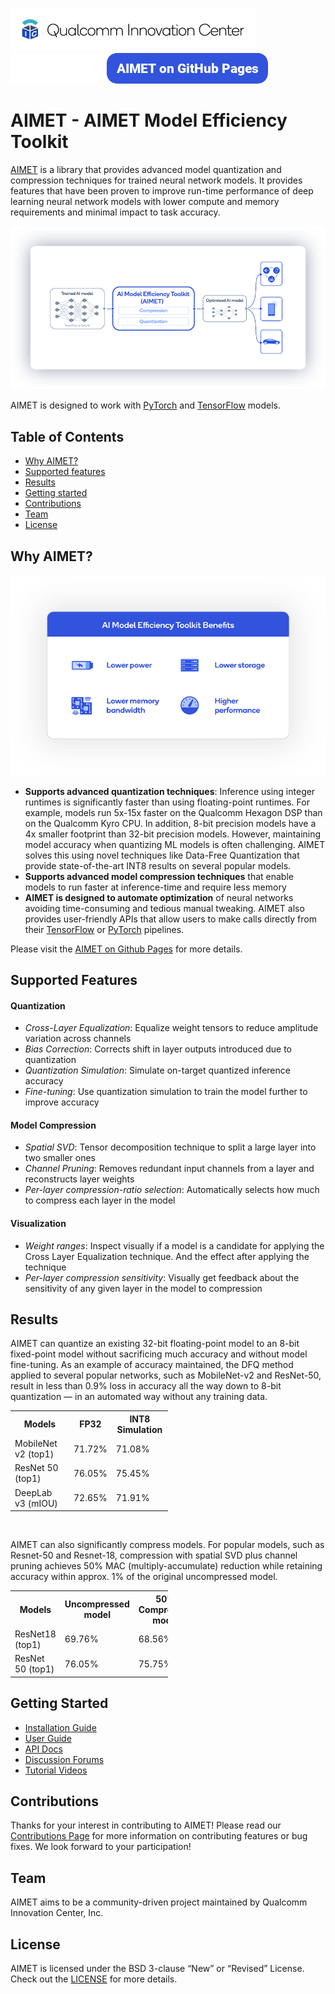
![Qualcomm Innovation Center, Inc.](Docs/images/logo-quic-on@h68.png)
![](Docs/images/white-space.png)
[![AIMET on GitHub Pages](Docs/images/button_aimet-on-github-pages.png)](https://quic.github.io/aimet-pages/index.html)



# AIMET - AIMET Model Efficiency Toolkit

<a href="https://quic.github.io/aimet-pages/index.html">AIMET</a> is a library that provides advanced model quantization 
and compression techniques for trained neural network models.
It provides features that have been proven to improve run-time performance of deep learning neural network models with 
lower compute and memory requirements and minimal impact to task accuracy.  


![How AIMET works](Docs/images/how-it-works.png)

AIMET is designed to work with [PyTorch](https://pytorch.org) and [TensorFlow](https://tensorflow.org) models.


## Table of Contents
- [Why AIMET?](#why-aimet)
- [Supported features](#supported-features)
- [Results](#results)
- [Getting started](#getting-started)
- [Contributions](#contributions)
- [Team](#team)
- [License](#license)

## Why AIMET?

![Benefits of AIMET](Docs/images/AImodelEfficency.png)

* **Supports advanced quantization techniques**: Inference using integer runtimes is significantly faster than using floating-point runtimes. For example, models run
5x-15x faster on the Qualcomm Hexagon DSP than on the Qualcomm Kyro CPU. In addition, 8-bit precision models have a 4x 
smaller footprint than 32-bit precision models. However, maintaining model accuracy when quantizing ML models is often 
challenging.  AIMET solves this using novel techniques like Data-Free Quantization that provide state-of-the-art INT8 results on 
several popular models. 
* **Supports advanced model compression techniques** that enable models to run faster at inference-time and require less memory
* **AIMET is designed to automate optimization** of neural networks avoiding time-consuming and tedious manual tweaking.
AIMET also provides user-friendly APIs that allow users to make calls directly from their [TensorFlow](https://tensorflow.org) 
or [PyTorch](https://pytorch.org) pipelines.

Please visit the [AIMET on Github Pages](https://quic.github.io/aimet-pages/index.html) for more details.

## Supported Features

#### Quantization

* *Cross-Layer Equalization*: Equalize weight tensors to reduce amplitude variation across channels
* *Bias Correction*: Corrects shift in layer outputs introduced due to quantization
* *Quantization Simulation*: Simulate on-target quantized inference accuracy
* *Fine-tuning*: Use quantization simulation to train the model further to improve accuracy

#### Model Compression

* *Spatial SVD*: Tensor decomposition technique to split a large layer into two smaller ones
* *Channel Pruning*: Removes redundant input channels from a layer and reconstructs layer weights
* *Per-layer compression-ratio selection*: Automatically selects how much to compress each layer in the model

#### Visualization

* *Weight ranges*: Inspect visually if a model is a candidate for applying the Cross Layer Equalization technique. And the
effect after applying the technique
* *Per-layer compression sensitivity*: Visually get feedback about the sensitivity of any given layer in the model to
compression

## Results

AIMET can quantize an existing 32-bit floating-point model to an 8-bit fixed-point model without sacrificing much accuracy 
and without model fine-tuning. As an example of accuracy maintained, the DFQ method applied to several popular networks, 
such as MobileNet-v2 and ResNet-50, result in less than 0.9% loss in accuracy all the way down to 8-bit quantization — 
in an automated way without any training data.
<table style="width:50%">
  <tr>
    <th style="width:80px">Models</th>
    <th>FP32 </th>
    <th>INT8 Simulation </th>
  </tr>
  <tr>
    <td>MobileNet v2 (top1)</td>
    <td>71.72%</td>
    <td>71.08%</td>
  </tr>
  <tr>
    <td>ResNet 50 (top1)</td>
    <td>76.05%</td>
    <td>75.45%</td>
  </tr>
  <tr>
    <td>DeepLab v3 (mIOU)</td>
    <td>72.65%</td>
    <td>71.91%</td>
  </tr>
</table>

<br>  

AIMET can also significantly compress models. For popular models, such as Resnet-50 and Resnet-18, compression with 
spatial SVD plus channel pruning achieves 50% MAC (multiply-accumulate) reduction while retaining accuracy within 
approx. 1% of the original uncompressed model.

<table style="width:50%">
  <tr>
    <th>Models</th>
    <th>Uncompressed model</th>
    <th>50% Compressed model</th>
  </tr>
  <tr>
    <td>ResNet18 (top1)</td>
    <td>69.76%</td>
    <td>68.56%</td>
  </tr>
  <tr>
    <td>ResNet 50 (top1)</td>
    <td>76.05%</td>
    <td>75.75%</td>
  </tr>
</table>

## Getting Started
* [Installation Guide](USAGE.md)
* [User Guide](https://quic.github.io/aimet-pages/AimetDocs/user_guide/index.html)
* [API Docs](https://quic.github.io/aimet-pages/AimetDocs/api_docs/index.html)
* [Discussion Forums](https://aimet-forum.trydiscourse.com)
* [Tutorial Videos](https://quic.github.io/aimet-pages/index.html#video)

## Contributions
Thanks for your interest in contributing to AIMET! Please read our [Contributions Page](CONTRIBUTING.md) for more information on contributing features or bug fixes. We look forward to your participation!

## Team
AIMET aims to be a community-driven project maintained by Qualcomm Innovation Center, Inc.

## License
AIMET is licensed under the BSD 3-clause “New” or “Revised” License. Check out the [LICENSE](LICENSE) for more details.

